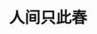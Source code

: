 ---
title: 人间只此春
cover: https://imgur.lzmun.com/picgo/after2022/2022-04-04-DSC09328%20大.jpeg_bloggallery
layout: album
permalink: /the-summer-2022/
location: 广西柳州市城中区· 柳侯公园
photos: 
  - 'https://imgur.lzmun.com/picgo/after2022/2022-04-04-DSC09328%20大.jpeg_bloggallery'
  - 'https://imgur.lzmun.com/picgo/after2022/2022-04-04-DSC09329%20大.jpeg_bloggallery'
  - 'https://imgur.lzmun.com/picgo/after2022/2022-04-04-DSC09345%20大.jpeg_bloggallery'
  - 'https://imgur.lzmun.com/picgo/after2022/2022-04-04-DSC09346%20大.jpeg_bloggallery'
---